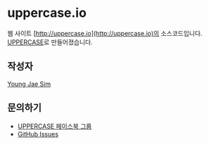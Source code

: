 # uppercase.io
웹 사이트 [http://uppercase.io](http://uppercase.io)의 소스코드입니다. [UPPERCASE](https://github.com/Hanul/UPPERCASE)로 만들어졌습니다.

## 작성자
[Young Jae Sim](https://github.com/Hanul)

## 문의하기
* [UPPERCASE 페이스북 그룹](https://www.facebook.com/groups/uppercase/)
* [GitHub Issues](https://github.com/Hanul/uppercase.io/issues)